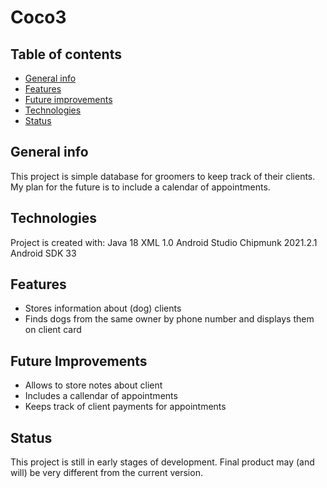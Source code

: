 # Coco3
## Table of contents
* [General info](#general-info)
* [Features](#features)
* [Future improvements](#future-improvements)
* [Technologies](#technologies)
* [Status](#status)

## General info
This project is simple database for groomers to keep track of their clients. My plan for the future is to include a calendar of appointments. 
	
## Technologies
Project is created with:
Java 18
XML 1.0
Android Studio Chipmunk 2021.2.1
Android SDK 33

## Features
- Stores information about (dog) clients
- Finds dogs from the same owner by phone number and displays them on client card


## Future Improvements
- Allows to store notes about client
- Includes a callendar of appointments
- Keeps track of client payments for appointments


## Status
This project is still in early stages of development. Final product may (and will) be very different from the current version.
